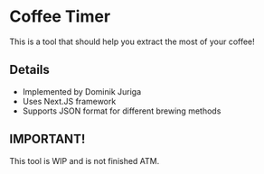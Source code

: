 # Coffee Timer
This is a tool that should help you extract the most of your coffee!

## Details
- Implemented by Dominik Juriga
- Uses Next.JS framework
- Supports JSON format for different brewing methods

## IMPORTANT!
This tool is WIP and is not finished ATM.
